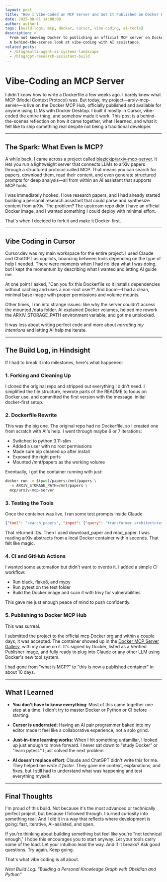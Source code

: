 ```yaml
---
layout: post
title: "How I Vibe-Coded an MCP Server and Got It Published on Docker Hub"
date: 2025-08-01 14:00:00
author: author1
tags: [build-logs, mcp, docker, cursor, vibe-coding, ai-tools]
description: >
  From not knowing Docker to publishing an official MCP server on Docker Hub in 10 days. 
  A behind-the-scenes look at vibe-coding with AI assistance.
related_posts:
  - /blog/multi-agent-ai-systems-landscape
  - /blog/gpt-research-assistant-build
---
```


# Vibe-Coding an MCP Server

I didn't know how to write a Dockerfile a few weeks ago. I barely knew what MCP (Model Context Protocol) was. But today, my project—arxiv-mcp-server—is live on the Docker MCP Hub, officially published and available for anyone using LLMs with Docker Desktop. I built it mostly in Cursor, vibe-coded the entire thing, and somehow made it work. This post is a behind-the-scenes reflection on how it came together, what I learned, and what it felt like to ship something real despite not being a traditional developer.

---

## The Spark: What Even Is MCP?

A while back, I came across a project called [blazickjp/arxiv-mcp-server](https://github.com/blazickjp/arxiv-mcp-server). It lets you run a lightweight server that connects LLMs to arXiv papers through a structured protocol called MCP. That means you can search for papers, download them, read their content, and even generate structured prompts for deep analysis—all from within an AI assistant that supports MCP tools.

I was immediately hooked. I love research papers, and I had already started building a personal research assistant that could parse and synthesize content from arXiv. The problem? The upstream repo didn't have an official Docker image, and I wanted something I could deploy with minimal effort.

That's when I decided to fork it and make it Docker-first.

---

## Vibe Coding in Cursor

Cursor.dev was my main workspace for the entire project. I used Claude and ChatGPT as copilots, bouncing between tools depending on the type of help I needed. There were moments when I had no idea what I was doing, but I kept the momentum by describing what I wanted and letting AI guide me.

At one point I asked, "Can you fix this Dockerfile so it installs dependencies without caching and uses a non-root user?" And boom—I had a clean, minimal base image with proper permissions and volume mounts.

Other times, I ran into strange issues: like why the server couldn't access the mounted /data folder. AI explained Docker volumes, helped me rework the ARXIV_STORAGE_PATH environment variable, and got me unblocked.

It was less about writing perfect code and more about *narrating my intentions* and letting AI help me iterate.

---

## The Build Log, in Hindsight

If I had to break it into milestones, here's what happened:

### 1. Forking and Cleaning Up

I cloned the original repo and stripped out everything I didn't need. I simplified the file structure, rewrote parts of the README to focus on Docker use, and committed the first version with the message: initial docker-first setup.

### 2. Dockerfile Rewrite

This was the big one. The original repo had no Dockerfile, so I created one from scratch with AI's help. I went through maybe 6 or 7 iterations:

- Switched to python:3.11-slim
- Added a user with no root permissions
- Made sure pip cleaned up after install
- Exposed the right ports
- Mounted /mnt/papers as the working volume

Eventually, I got the container running with just:

```bash
docker run -v $(pwd)/papers:/mnt/papers \
  -e ARXIV_STORAGE_PATH=/mnt/papers \
  mcp/arxiv-mcp-server
```

### 3. Testing the Tools

Once the container was live, I ran some test prompts inside Claude:

```json
{"tool": "search_papers", "input": {"query": "transformer architectures"}}
```

That returned IDs. Then I used download_paper and read_paper. I was reading arXiv abstracts from a local Docker container within seconds. That felt like magic.

### 4. CI and GitHub Actions

I wanted some automation but didn't want to overdo it. I added a simple CI workflow:

- Run black, flake8, and mypy
- Run pytest on the test folder
- Build the Docker image and scan it with trivy for vulnerabilities

This gave me just enough peace of mind to push confidently.

### 5. Publishing to Docker MCP Hub

This was surreal.

I submitted the project to the official mcp Docker org and within a couple days, it was accepted. The container showed up in the [Docker MCP Server Gallery](https://hub.docker.com/mcp/explore), with my name on it. It's signed by Docker, listed as a Verified Publisher image, and fully ready to plug into Claude or any other LLM using Docker's new tool system.

I had gone from "what is MCP?" to "this is now a published container" in about 10 days.

---

## What I Learned

- **You don't have to know everything**: Most of this came together one step at a time. I didn't try to master Docker or Python or CI before starting.

- **Cursor is underrated**: Having an AI pair programmer baked into my editor made it feel like a collaborative experience, not a solo grind.

- **Just-in-time learning works**: When I hit something unfamiliar, I looked up just enough to move forward. I never sat down to "study Docker" or "learn pytest." I just solved the next problem.

- **AI doesn't replace effort**: Claude and ChatGPT didn't write this for me. They helped me *write it faster.* They gave me context, explanations, and fixes, but I still had to understand what was happening and test everything myself.

---

## Final Thoughts

I'm proud of this build. Not because it's the most advanced or technically perfect project, but because I followed through. I turned curiosity into something real. And I did it in a way that reflects where development is going: fast, iterative, AI-assisted, and open.

If you're thinking about building something but feel like you're "not technical enough," I hope this encourages you to start anyway. Let your tools carry some of the load. Let your intuition lead the way. And if it breaks? Ask good questions. Try again. Keep going.

That's what vibe coding is all about.

*Next Build Log: "Building a Personal Knowledge Graph with Obsidian and Python"*
